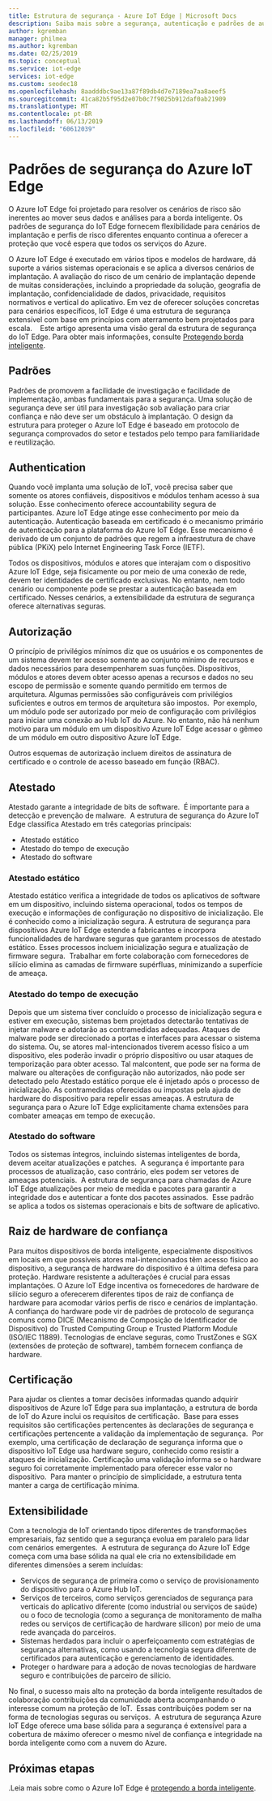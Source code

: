 ```yaml
---
title: Estrutura de segurança - Azure IoT Edge | Microsoft Docs
description: Saiba mais sobre a segurança, autenticação e padrões de autorização que foram usados para desenvolver o Azure IoT Edge e devem ser considerados ao projetar sua solução
author: kgremban
manager: philmea
ms.author: kgremban
ms.date: 02/25/2019
ms.topic: conceptual
ms.service: iot-edge
services: iot-edge
ms.custom: seodec18
ms.openlocfilehash: 8aadddbc9ae13a87f89db4d7e7189ea7aa8aeef5
ms.sourcegitcommit: 41ca82b5f95d2e07b0c7f9025b912daf0ab21909
ms.translationtype: MT
ms.contentlocale: pt-BR
ms.lasthandoff: 06/13/2019
ms.locfileid: "60612039"
---
```

# <a name="security-standards-for-azure-iot-edge"></a>Padrões de segurança do Azure IoT Edge

O Azure IoT Edge foi projetado para resolver os cenários de risco são inerentes ao mover seus dados e análises para a borda inteligente. Os padrões de segurança do IoT Edge fornecem flexibilidade para cenários de implantação e perfis de risco diferentes enquanto continua a oferecer a proteção que você espera que todos os serviços do Azure. 

O Azure IoT Edge é executado em vários tipos e modelos de hardware, dá suporte a vários sistemas operacionais e se aplica a diversos cenários de implantação. A avaliação do risco de um cenário de implantação depende de muitas considerações, incluindo a propriedade da solução, geografia de implantação, confidencialidade de dados, privacidade, requisitos normativos e vertical do aplicativo. Em vez de oferecer soluções concretas para cenários específicos, IoT Edge é uma estrutura de segurança extensível com base em princípios com aterramento bem projetados para escala. 
 
Este artigo apresenta uma visão geral da estrutura de segurança do IoT Edge. Para obter mais informações, consulte [Protegendo borda inteligente](https://azure.microsoft.com/blog/securing-the-intelligent-edge/).

## <a name="standards"></a>Padrões

Padrões de promovem a facilidade de investigação e facilidade de implementação, ambas fundamentais para a segurança. Uma solução de segurança deve ser útil para investigação sob avaliação para criar confiança e não deve ser um obstáculo à implantação. O design da estrutura para proteger o Azure IoT Edge é baseado em protocolo de segurança comprovados do setor e testados pelo tempo para familiaridade e reutilização. 

## <a name="authentication"></a>Authentication

Quando você implanta uma solução de IoT, você precisa saber que somente os atores confiáveis, dispositivos e módulos tenham acesso à sua solução. Esse conhecimento oferece accountability segura de participantes. Azure IoT Edge atinge esse conhecimento por meio da autenticação. Autenticação baseada em certificado é o mecanismo primário de autenticação para a plataforma do Azure IoT Edge. Esse mecanismo é derivado de um conjunto de padrões que regem a infraestrutura de chave pública (PKiX) pelo Internet Engineering Task Force (IETF).     

Todos os dispositivos, módulos e atores que interajam com o dispositivo Azure IoT Edge, seja fisicamente ou por meio de uma conexão de rede, devem ter identidades de certificado exclusivas. No entanto, nem todo cenário ou componente pode se prestar a autenticação baseada em certificado. Nesses cenários, a extensibilidade da estrutura de segurança oferece alternativas seguras. 

## <a name="authorization"></a>Autorização

O princípio de privilégios mínimos diz que os usuários e os componentes de um sistema devem ter acesso somente ao conjunto mínimo de recursos e dados necessários para desempenharem suas funções. Dispositivos, módulos e atores devem obter acesso apenas a recursos e dados no seu escopo de permissão e somente quando permitido em termos de arquitetura. Algumas permissões são configuráveis com privilégios suficientes e outros em termos de arquitetura são impostos.  Por exemplo, um módulo pode ser autorizado por meio de configuração com privilégios para iniciar uma conexão ao Hub IoT do Azure. No entanto, não há nenhum motivo para um módulo em um dispositivo Azure IoT Edge acessar o gêmeo de um módulo em outro dispositivo Azure IoT Edge.

Outros esquemas de autorização incluem direitos de assinatura de certificado e o controle de acesso baseado em função (RBAC). 

## <a name="attestation"></a>Atestado

Atestado garante a integridade de bits de software.  É importante para a detecção e prevenção de malware.  A estrutura de segurança do Azure IoT Edge classifica Atestado em três categorias principais:

* Atestado estático
* Atestado do tempo de execução
* Atestado do software

### <a name="static-attestation"></a>Atestado estático

Atestado estático verifica a integridade de todos os aplicativos de software em um dispositivo, incluindo sistema operacional, todos os tempos de execução e informações de configuração no dispositivo de inicialização. Ele é conhecido como a inicialização segura. A estrutura de segurança para dispositivos Azure IoT Edge estende a fabricantes e incorpora funcionalidades de hardware seguras que garantem processos de atestado estático. Esses processos incluem inicialização segura e atualização de firmware segura.  Trabalhar em forte colaboração com fornecedores de silício elimina as camadas de firmware supérfluas, minimizando a superfície de ameaça. 

### <a name="runtime-attestation"></a>Atestado do tempo de execução

Depois que um sistema tiver concluído o processo de inicialização segura e estiver em execução, sistemas bem projetados detectarão tentativas de injetar malware e adotarão as contramedidas adequadas. Ataques de malware pode ser direcionado a portas e interfaces para acessar o sistema do sistema. Ou, se atores mal-intencionados tiverem acesso físico a um dispositivo, eles poderão invadir o próprio dispositivo ou usar ataques de temporização para obter acesso. Tal malcontent, que pode ser na forma de malware ou alterações de configuração não autorizados, não pode ser detectado pelo Atestado estático porque ele é injetado após o processo de inicialização. As contramedidas oferecidas ou impostas pela ajuda de hardware do dispositivo para repelir essas ameaças.  A estrutura de segurança para o Azure IoT Edge explicitamente chama extensões para combater ameaças em tempo de execução.  

### <a name="software-attestation"></a>Atestado do software

Todos os sistemas íntegros, incluindo sistemas inteligentes de borda, devem aceitar atualizações e patches.  A segurança é importante para processos de atualização, caso contrário, eles podem ser vetores de ameaças potenciais.  A estrutura de segurança para chamadas de Azure IoT Edge atualizações por meio de medida e pacotes para garantir a integridade dos e autenticar a fonte dos pacotes assinados.  Esse padrão se aplica a todos os sistemas operacionais e bits de software de aplicativo. 

## <a name="hardware-root-of-trust"></a>Raiz de hardware de confiança

Para muitos dispositivos de borda inteligente, especialmente dispositivos em locais em que possíveis atores mal-intencionados têm acesso físico ao dispositivo, a segurança de hardware do dispositivo é a última defesa para proteção. Hardware resistente a adulterações é crucial para essas implantações. O Azure IoT Edge incentiva os fornecedores de hardware de silício seguro a oferecerem diferentes tipos de raiz de confiança de hardware para acomodar vários perfis de risco e cenários de implantação. A confiança do hardware pode vir de padrões de protocolo de segurança comuns como DICE (Mecanismo de Composição de Identificador de Dispositivo) do Trusted Computing Group e Trusted Platform Module (ISO/IEC 11889). Tecnologias de enclave seguras, como TrustZones e SGX (extensões de proteção de software), também fornecem confiança de hardware. 

## <a name="certification"></a>Certificação

Para ajudar os clientes a tomar decisões informadas quando adquirir dispositivos de Azure IoT Edge para sua implantação, a estrutura de borda de IoT do Azure inclui os requisitos de certificação.  Base para esses requisitos são certificações pertencentes às declarações de segurança e certificações pertencente a validação da implementação de segurança.  Por exemplo, uma certificação de declaração de segurança informa que o dispositivo IoT Edge usa hardware seguro, conhecido como resistir a ataques de inicialização. Certificação uma validação informa se o hardware seguro foi corretamente implementado para oferecer esse valor no dispositivo.  Para manter o princípio de simplicidade, a estrutura tenta manter a carga de certificação mínima.   

## <a name="extensibility"></a>Extensibilidade

Com a tecnologia de IoT orientando tipos diferentes de transformações empresariais, faz sentido que a segurança evolua em paralelo para lidar com cenários emergentes.  A estrutura de segurança do Azure IoT Edge começa com uma base sólida na qual ele cria no extensibilidade em diferentes dimensões a serem incluídas: 

* Serviços de segurança de primeira como o serviço de provisionamento do dispositivo para o Azure Hub IoT.
* Serviços de terceiros, como serviços gerenciados de segurança para verticais do aplicativo diferente (como industrial ou serviços de saúde) ou o foco de tecnologia (como a segurança de monitoramento de malha redes ou serviços de certificação de hardware silicon) por meio de uma rede avançada do parceiros.
* Sistemas herdados para incluir o aperfeiçoamento com estratégias de segurança alternativas, como usando a tecnologia segura diferente de certificados para autenticação e gerenciamento de identidades.
* Proteger o hardware para a adoção de novas tecnologias de hardware seguro e contribuições de parceiro de silício.

No final, o sucesso mais alto na proteção da borda inteligente resultados de colaboração contribuições da comunidade aberta acompanhando o interesse comum na proteção de IoT.  Essas contribuições podem ser na forma de tecnologias seguras ou serviços.  A estrutura de segurança Azure IoT Edge oferece uma base sólida para a segurança é extensível para a cobertura de máximo oferecer o mesmo nível de confiança e integridade na borda inteligente como com a nuvem do Azure.  

## <a name="next-steps"></a>Próximas etapas

.Leia mais sobre como o Azure IoT Edge é [protegendo a borda inteligente](https://azure.microsoft.com/blog/securing-the-intelligent-edge/).
